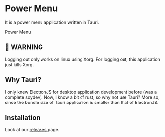 # Power Menu

It is a power menu application written in Tauri.

[Power Menu](./power-menu.png)

##  WARNING

Logging out only works on linux using Xorg. For logging out, this application just kills Xorg.

## Why Tauri?

I only knew ElectronJS for desktop application development before (was a complete soydev). Now, I know a bit of rust, so why not use Tauri? More so, since the bundle size of Tauri application is smaller than that of ElectronJS.

## Installation
Look at our [ releases ](https://github.com/abhiyandhakal/power-menu/releases) page.
